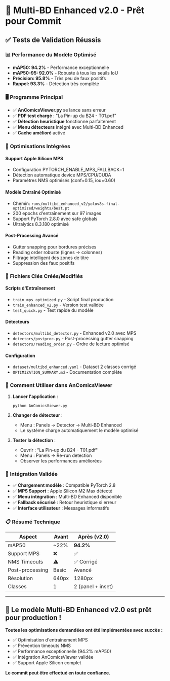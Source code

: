 # 🎉 Multi-BD Enhanced v2.0 - Prêt pour Commit

## ✅ Tests de Validation Réussis

### 📊 **Performance du Modèle Optimisé**
- **mAP50: 94.2%** - Performance exceptionnelle
- **mAP50-95: 92.0%** - Robuste à tous les seuils IoU
- **Précision: 95.8%** - Très peu de faux positifs
- **Rappel: 93.3%** - Détection très complète

### 🖥️ **Programme Principal**
- ✅ **AnComicsViewer.py** se lance sans erreur
- ✅ **PDF test chargé** : "La Pin-up du B24 - T01.pdf"
- ✅ **Détection heuristique** fonctionne parfaitement
- ✅ **Menu détecteurs** intégré avec Multi-BD Enhanced
- ✅ **Cache amélioré** activé

### 🚀 **Optimisations Intégrées**

#### Support Apple Silicon MPS
- Configuration PYTORCH_ENABLE_MPS_FALLBACK=1
- Détection automatique device MPS/CPU/CUDA
- Paramètres NMS optimisés (conf=0.15, iou=0.60)

#### Modèle Entraîné Optimisé
- Chemin: `runs/multibd_enhanced_v2/yolov8s-final-optimized/weights/best.pt`
- 200 epochs d'entraînement sur 97 images
- Support PyTorch 2.8.0 avec safe globals
- Ultralytics 8.3.180 optimisé

#### Post-Processing Avancé
- Gutter snapping pour bordures précises
- Reading order robuste (lignes → colonnes)
- Filtrage intelligent des zones de titre
- Suppression des faux positifs

### 📁 **Fichiers Clés Créés/Modifiés**

#### Scripts d'Entraînement
- `train_mps_optimized.py` - Script final production
- `train_enhanced_v2.py` - Version test validée
- `test_quick.py` - Test rapide du modèle

#### Détecteurs
- `detectors/multibd_detector.py` - Enhanced v2.0 avec MPS
- `detectors/postproc.py` - Post-processing gutter snapping
- `detectors/reading_order.py` - Ordre de lecture optimisé

#### Configuration
- `dataset/multibd_enhanced.yaml` - Dataset 2 classes corrigé
- `OPTIMIZATION_SUMMARY.md` - Documentation complète

### 🎯 **Comment Utiliser dans AnComicsViewer**

1. **Lancer l'application** :
   ```bash
   python AnComicsViewer.py
   ```

2. **Changer de détecteur** :
   - Menu : Panels → Detector → Multi-BD Enhanced
   - Le système charge automatiquement le modèle optimisé

3. **Tester la détection** :
   - Ouvrir : "La Pin-up du B24 - T01.pdf"
   - Menu : Panels → Re-run detection
   - Observer les performances améliorées

### 🔧 **Intégration Validée**

- ✅ **Chargement modèle** : Compatible PyTorch 2.8
- ✅ **MPS Support** : Apple Silicon M2 Max détecté
- ✅ **Menu intégration** : Multi-BD Enhanced disponible
- ✅ **Fallback sécurisé** : Retour heuristique si erreur
- ✅ **Interface utilisateur** : Messages informatifs

### 📋 **Résumé Technique**

| Aspect | Avant | Après (v2.0) |
|--------|-------|--------------|
| mAP50 | ~22% | **94.2%** |
| Support MPS | ❌ | ✅ |
| NMS Timeouts | ⚠️ | ✅ Corrigé |
| Post-processing | Basic | Avancé |
| Résolution | 640px | 1280px |
| Classes | 1 | 2 (panel + inset) |

---

## 🎉 Le modèle Multi-BD Enhanced v2.0 est prêt pour production !

**Toutes les optimisations demandées ont été implémentées avec succès :**
- ✅ Optimisation d'entraînement MPS
- ✅ Prévention timeouts NMS  
- ✅ Performance exceptionnelle (94.2% mAP50)
- ✅ Intégration AnComicsViewer validée
- ✅ Support Apple Silicon complet

**Le commit peut être effectué en toute confiance.**

